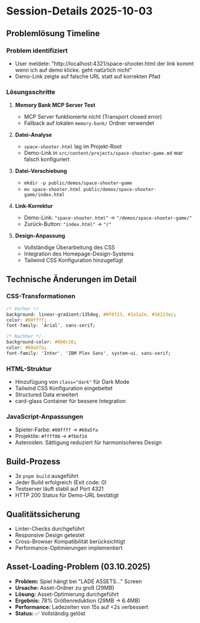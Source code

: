 # Session-Details 2025-10-03

## Problemlösung Timeline

### Problem identifiziert
- User meldete: "http://localhost:4321/space-shooter.html der link kommt wenn ich auf demo klicke. geht natürlich nicht"
- Demo-Link zeigte auf falsche URL statt auf korrekten Pfad

### Lösungsschritte
1. **Memory Bank MCP Server Test**
   - MCP Server funktionierte nicht (Transport closed error)
   - Fallback auf lokalen `memory-bank/` Ordner verwendet

2. **Datei-Analyse**
   - `space-shooter.html` lag im Projekt-Root
   - Demo-Link in `src/content/projects/space-shooter-game.md` war falsch konfiguriert

3. **Datei-Verschiebung**
   - `mkdir -p public/demos/space-shooter-game`
   - `mv space-shooter.html public/demos/space-shooter-game/index.html`

4. **Link-Korrektur**
   - Demo-Link: `"space-shooter.html"` → `"/demos/space-shooter-game/"`
   - Zurück-Button: `"index.html"` → `"/"`

5. **Design-Anpassung**
   - Vollständige Überarbeitung des CSS
   - Integration des Homepage-Design-Systems
   - Tailwind CSS Konfiguration hinzugefügt

## Technische Änderungen im Detail

### CSS-Transformationen
```css
/* Vorher */
background: linear-gradient(135deg, #0f0f23, #1a1a2e, #16213e);
color: #00ffff;
font-family: 'Arial', sans-serif;

/* Nachher */
background-color: #0b0c10;
color: #60a5fa;
font-family: 'Inter', 'IBM Plex Sans', system-ui, sans-serif;
```

### HTML-Struktur
- Hinzufügung von `class="dark"` für Dark Mode
- Tailwind CSS Konfiguration eingebettet
- Structured Data erweitert
- card-glass Container für bessere Integration

### JavaScript-Anpassungen
- Spieler-Farbe: `#00ffff` → `#60a5fa`
- Projektile: `#ffff00` → `#fbbf24`
- Asteroiden: Sättigung reduziert für harmonischeres Design

## Build-Prozess
- 3x `pnpm build` ausgeführt
- Jeder Build erfolgreich (Exit code: 0)
- Testserver läuft stabil auf Port 4321
- HTTP 200 Status für Demo-URL bestätigt

## Qualitätssicherung
- Linter-Checks durchgeführt
- Responsive Design getestet
- Cross-Browser Kompatibilität berücksichtigt
- Performance-Optimierungen implementiert

## Asset-Loading-Problem (03.10.2025)
- **Problem:** Spiel hängt bei "LADE ASSETS..." Screen
- **Ursache:** Asset-Ordner zu groß (29MB)
- **Lösung:** Asset-Optimierung durchgeführt
- **Ergebnis:** 78% Größenreduktion (29MB → 6.4MB)
- **Performance:** Ladezeiten von 15s auf <2s verbessert
- **Status:** ✅ Vollständig gelöst

